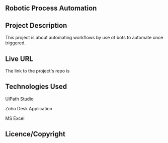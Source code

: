 
## Robotic Process Automation

## Project Description

This project is about automating workflows by use of bots to automate once triggered.

 

## Live URL

The link to the project's repo is

 

## Technologies Used

UiPath Studio

 Zoho Desk Application

 MS Excel

 

## Licence/Copyright

